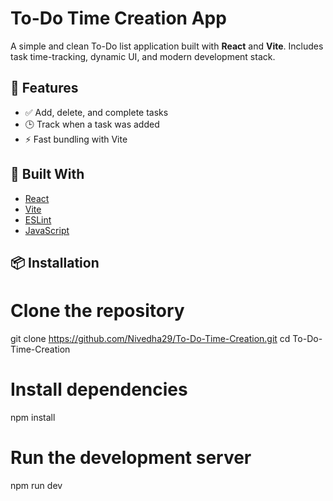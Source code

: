 # To-Do Time Creation App

A simple and clean To-Do list application built with **React** and **Vite**. Includes task time-tracking, dynamic UI, and modern development stack.

## 🚀 Features

- ✅ Add, delete, and complete tasks
- 🕒 Track when a task was added
- ⚡ Fast bundling with Vite

## 🧰 Built With

- [React](https://reactjs.org/)
- [Vite](https://vitejs.dev/)
- [ESLint](https://eslint.org/)
- [JavaScript](https://developer.mozilla.org/en-US/docs/Web/JavaScript)

## 📦 Installation

# Clone the repository
git clone https://github.com/Nivedha29/To-Do-Time-Creation.git
cd To-Do-Time-Creation

# Install dependencies
npm install

# Run the development server
npm run dev
